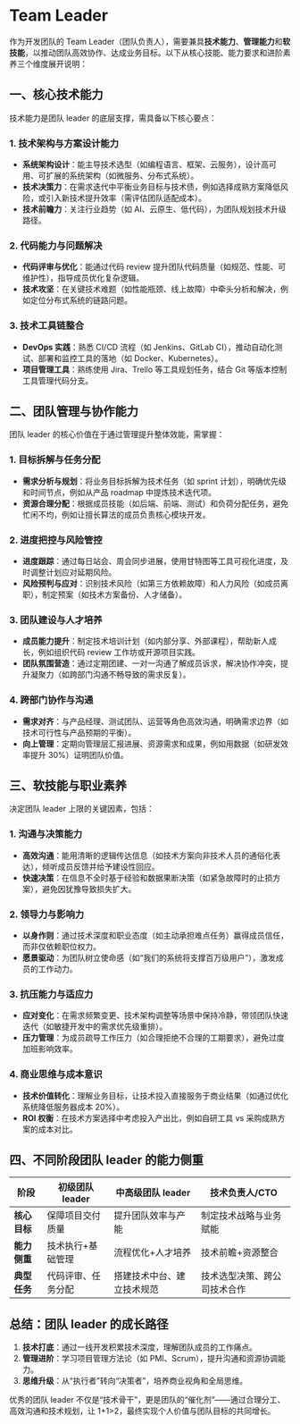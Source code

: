 
# Team Leader

作为开发团队的 Team Leader（团队负责人），需要兼具**技术能力**、**管理能力**和**软技能**，以推动团队高效协作、达成业务目标。以下从核心技能、能力要求和进阶素养三个维度展开说明：

## **一、核心技术能力**

技术能力是团队 leader 的底层支撑，需具备以下核心要点：

### 1. **技术架构与方案设计能力**

- **系统架构设计**：能主导技术选型（如编程语言、框架、云服务），设计高可用、可扩展的系统架构（如微服务、分布式系统）。
- **技术决策力**：在需求迭代中平衡业务目标与技术债，例如选择成熟方案降低风险，或引入新技术提升效率（需评估团队适配成本）。
- **技术前瞻力**：关注行业趋势（如 AI、云原生、低代码），为团队规划技术升级路径。

### 2. **代码能力与问题解决**

- **代码评审与优化**：能通过代码 review 提升团队代码质量（如规范、性能、可维护性），指导成员优化复杂逻辑。
- **技术攻坚**：在关键技术难题（如性能瓶颈、线上故障）中牵头分析和解决，例如定位分布式系统的链路问题。

### 3. **技术工具链整合**

- **DevOps 实践**：熟悉 CI/CD 流程（如 Jenkins、GitLab CI），推动自动化测试、部署和监控工具的落地（如 Docker、Kubernetes）。
- **项目管理工具**：熟练使用 Jira、Trello 等工具规划任务，结合 Git 等版本控制工具管理代码分支。

## **二、团队管理与协作能力**

团队 leader 的核心价值在于通过管理提升整体效能，需掌握：

### 1. **目标拆解与任务分配**

- **需求分析与规划**：将业务目标拆解为技术任务（如 sprint 计划），明确优先级和时间节点，例如从产品 roadmap 中提炼技术迭代项。
- **资源合理分配**：根据成员技能（如后端、前端、测试）和负荷分配任务，避免忙闲不均，例如让擅长算法的成员负责核心模块开发。

### 2. **进度把控与风险管控**

- **进度跟踪**：通过每日站会、周会同步进展，使用甘特图等工具可视化进度，及时调整计划应对延期风险。
- **风险预判与应对**：识别技术风险（如第三方依赖故障）和人力风险（如成员离职），制定预案（如技术方案备份、人才储备）。

### 3. **团队建设与人才培养**

- **成员能力提升**：制定技术培训计划（如内部分享、外部课程），帮助新人成长，例如组织代码 review 工作坊或开源项目实践。
- **团队氛围营造**：通过定期团建、一对一沟通了解成员诉求，解决协作冲突，提升凝聚力（如跨部门沟通不畅导致的需求反复）。

### 4. **跨部门协作与沟通**

- **需求对齐**：与产品经理、测试团队、运营等角色高效沟通，明确需求边界（如技术可行性与产品预期的平衡）。
- **向上管理**：定期向管理层汇报进展、资源需求和成果，例如用数据（如研发效率提升 30%）证明团队价值。

## **三、软技能与职业素养**

决定团队 leader 上限的关键因素，包括：

### 1. **沟通与决策能力**

- **高效沟通**：能用清晰的逻辑传达信息（如技术方案向非技术人员的通俗化表达），倾听成员反馈并给予建设性回应。
- **快速决策**：在信息不全时基于经验和数据果断决策（如紧急故障时的止损方案），避免因犹豫导致损失扩大。

### 2. **领导力与影响力**

- **以身作则**：通过技术深度和职业态度（如主动承担难点任务）赢得成员信任，而非仅依赖职位权力。
- **愿景驱动**：为团队树立使命感（如“我们的系统将支撑百万级用户”），激发成员的工作动力。

### 3. **抗压能力与适应力**

- **应对变化**：在需求频繁变更、技术架构调整等场景中保持冷静，带领团队快速迭代（如敏捷开发中的需求优先级重排）。
- **压力管理**：为成员疏导工作压力（如合理拒绝不合理的工期要求），避免过度加班影响效率。

### 4. **商业思维与成本意识**

- **技术价值转化**：理解业务目标，让技术投入直接服务于商业结果（如通过优化系统降低服务器成本 20%）。
- **ROI 权衡**：在技术方案选择中考虑投入产出比，例如自研工具 vs 采购成熟方案的成本对比。

## **四、不同阶段团队 leader 的能力侧重**

| 阶段         | 初级团队 leader       | 中高级团队 leader       | 技术负责人/CTO       |
|--------------|----------------------|------------------------|----------------------|
| **核心目标** | 保障项目交付质量     | 提升团队效率与产能     | 制定技术战略与业务赋能 |
| **能力侧重** | 技术执行+基础管理    | 流程优化+人才培养      | 技术前瞻+资源整合     |
| **典型任务** | 代码评审、任务分配   | 搭建技术中台、建立技术规范 | 技术选型决策、跨公司技术合作 |

## **总结：团队 leader 的成长路径**

1. **技术打底**：通过一线开发积累技术深度，理解团队成员的工作痛点。  
2. **管理进阶**：学习项目管理方法论（如 PMI、Scrum），提升沟通和资源协调能力。  
3. **思维升级**：从“执行者”转向“决策者”，培养商业视角和全局思维。  

优秀的团队 leader 不仅是“技术骨干”，更是团队的“催化剂”——通过合理分工、高效沟通和技术规划，让 1+1>2，最终实现个人价值与团队目标的共同增长。
